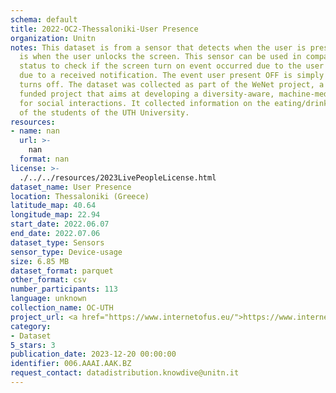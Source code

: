 ```yaml
---
schema: default
title: 2022-OC2-Thessaloniki-User Presence
organization: Unitn
notes: This dataset is from a sensor that detects when the user is present. An example
  is when the user unlocks the screen. This sensor can be used in comparison to Screen
  status to check if the screen turn on event occurred due to the user or, for example,
  due to a received notification. The event user present OFF is simply when the screen
  turns off. The dataset was collected as part of the WeNet project, a Horizon 2020
  funded project that aims at developing a diversity-aware, machine-mediated paradigm
  for social interactions. It collected information on the eating/drinking activities
  of the students of the UTH University.
resources:
- name: nan
  url: >-
    nan
  format: nan
license: >-
  ./../../resources/2023LivePeopleLicense.html
dataset_name: User Presence
location: Thessaloniki (Greece)
latitude_map: 40.64
longitude_map: 22.94
start_date: 2022.06.07
end_date: 2022.07.06
dataset_type: Sensors
sensor_type: Device-usage
size: 6.85 MB
dataset_format: parquet
other_format: csv
number_participants: 113
language: unknown
collection_name: OC-UTH
project_url: <a href="https://www.internetofus.eu/">https://www.internetofus.eu/</a>
category:
- Dataset
5_stars: 3
publication_date: 2023-12-20 00:00:00
identifier: 006.AAAI.AAK.BZ
request_contact: datadistribution.knowdive@unitn.it
---
```

